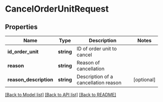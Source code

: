 # CancelOrderUnitRequest

## Properties
Name | Type | Description | Notes
------------ | ------------- | ------------- | -------------
**id_order_unit** | **string** | ID of order unit to cancel | 
**reason** | **string** | Reason of cancellation | 
**reason_description** | **string** | Description of a cancellation reason | [optional] 

[[Back to Model list]](../README.md#documentation-for-models) [[Back to API list]](../README.md#documentation-for-api-endpoints) [[Back to README]](../README.md)


